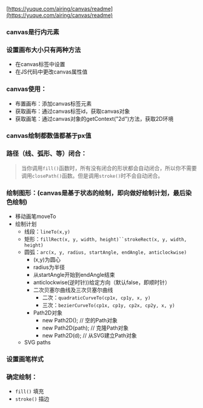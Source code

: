 [https://yuque.com/airing/canvas/readme](https://yuque.com/airing/canvas/readme)

### canvas是行内元素

### 设置画布大小只有两种方法
+ 在canvas标签中设置
+ 在JS代码中更改canvas属性值

### canvas使用：
+ 布置画布：添加canvas标签元素
+ 获取画布：通过canvas标签id，获取canvas对象
+ 获取画笔：通过canvas对象的getContext("2d")方法，获取2D环境

### canvas绘制都数值都基于px值

### 路径（线、弧形、等）闭合：
> 当你调用`fill()`函数时，所有没有闭合的形状都会自动闭合，所以你不需要调用`closePath()`函数。但是调用`stroke()`时不会自动闭合。

### 绘制图形：(canvas是基于状态的绘制，即向做好绘制计划，最后染色绘制)
+ 移动画笔moveTo
+ 绘制计划
   + 线段：`lineTo(x,y)`
   + 矩形：`fillRect(x, y, width, height)``strokeRect(x, y, width, height)`
   + 圆弧：`arc(x, y, radius, startAngle, endAngle, anticlockwise)`
     + (x,y)为圆心
     + radius为半径
     + 从startAngle开始到endAngle结束
     + anticlockwise(逆时针))给定方向（默认false，即顺时针）
     + 二次贝塞尔曲线及三次贝塞尔曲线
       + 二次：`quadraticCurveTo(cp1x, cp1y, x, y)`
       + 三次：`bezierCurveTo(cp1x, cp1y, cp2x, cp2y, x, y)`
     + Path2D对象
        + new Path2D();     // 空的Path对象
        + new Path2D(path); // 克隆Path对象
        + new Path2D(d);    // 从SVG建立Path对象
   + SVG paths

### 设置画笔样式
### 确定绘制：
+ `fill()` 填充
+ `stroke()` 描边
